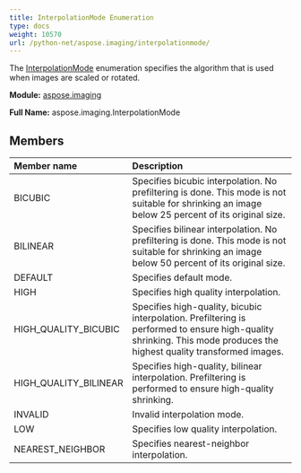 ```yaml
---
title: InterpolationMode Enumeration
type: docs
weight: 10570
url: /python-net/aspose.imaging/interpolationmode/
---
```


The [InterpolationMode](/imaging/python-net/aspose.imaging/interpolationmode/) enumeration specifies the algorithm that is used when images are scaled or rotated.

**Module:** [aspose.imaging](/imaging/python-net/aspose.imaging/)

**Full Name:** aspose.imaging.InterpolationMode

## **Members**
| **Member name** | **Description** |
| :- | :- |
| BICUBIC | Specifies bicubic interpolation. No prefiltering is done. This mode is not suitable for shrinking an image below 25 percent of its original size. |
| BILINEAR | Specifies bilinear interpolation. No prefiltering is done. This mode is not suitable for shrinking an image below 50 percent of its original size. |
| DEFAULT | Specifies default mode. |
| HIGH | Specifies high quality interpolation. |
| HIGH_QUALITY_BICUBIC | Specifies high-quality, bicubic interpolation. Prefiltering is performed to ensure high-quality shrinking. This mode produces the highest quality transformed images. |
| HIGH_QUALITY_BILINEAR | Specifies high-quality, bilinear interpolation. Prefiltering is performed to ensure high-quality shrinking. |
| INVALID | Invalid interpolation mode. |
| LOW | Specifies low quality interpolation. |
| NEAREST_NEIGHBOR | Specifies nearest-neighbor interpolation. |
